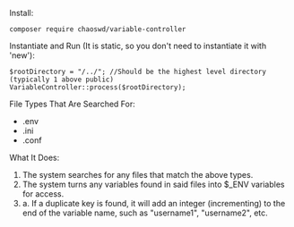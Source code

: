 Install:

```
composer require chaoswd/variable-controller
```

Instantiate and Run (It is static, so you don't need to instantiate it with 'new'):

```
$rootDirectory = "/../"; //Should be the highest level directory (typically 1 above public)
VariableController::process($rootDirectory);
```

File Types That Are Searched For:

<ul>
    <li>.env</li>
    <li>.ini</li>
    <li>.conf</li>
</ul>

What It Does:<br>

1. The system searches for any files that match the above types.<br>
2. The system turns any variables found in said files into $\_ENV variables for access.<br>
2. a. If a duplicate key is found, it will add an integer (incrementing) to the end of the variable name, such as "username1", "username2", etc.<br>
